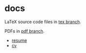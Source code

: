 # docs

LaTeX source code files in [tex branch](https://github.com/vchrombie/docs/tree/tex).

PDFs in [pdf branch](https://github.com/vchrombie/docs/tree/pdf).

- [resume](https://vchrombie.github.io/docs/resume.pdf)
- [cv](https://vchrombie.github.io/docs/cv.pdf)
